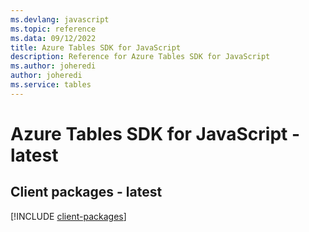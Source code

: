 ```yaml
---
ms.devlang: javascript
ms.topic: reference
ms.data: 09/12/2022
title: Azure Tables SDK for JavaScript
description: Reference for Azure Tables SDK for JavaScript
ms.author: joheredi
author: joheredi
ms.service: tables
---
```

# Azure Tables SDK for JavaScript - latest

## Client packages - latest
[!INCLUDE [client-packages](tables-client-index.md)]